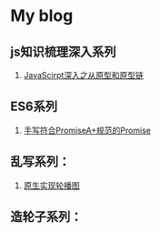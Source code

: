 # My blog

## js知识梳理深入系列
1. [JavaScirpt深入之从原型和原型链](https://github.com/icyfe/blog/issues/3)
## ES6系列
1. [手写符合PromiseA+规范的Promise](https://github.com/icyfe/blog/issues/2)
## 乱写系列：
1. [原生实现轮播图](https://github.com/icyfe/blog/issues/1)
## 造轮子系列：
